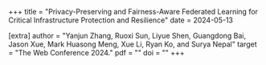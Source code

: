 +++
title = "Privacy-Preserving and Fairness-Aware Federated Learning for Critical Infrastructure Protection and Resilience"
date = 2024-05-13

[extra]
author = "Yanjun Zhang, Ruoxi Sun, Liyue Shen, Guangdong Bai, Jason Xue, Mark Huasong Meng, Xue Li, Ryan Ko, and Surya Nepal"
target = "The Web Conference 2024."
pdf = ""
doi = ""
+++
